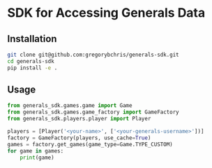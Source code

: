 # SDK for Accessing Generals Data

## Installation

```bash
git clone git@github.com:gregorybchris/generals-sdk.git
cd generals-sdk
pip install -e .
```

## Usage

```python
from generals_sdk.games.game import Game
from generals_sdk.games.game_factory import GameFactory
from generals_sdk.players.player import Player

players = [Player('<your-name>', ['<your-generals-username>'])]
factory = GameFactory(players, use_cache=True)
games = factory.get_games(game_type=Game.TYPE_CUSTOM)
for game in games:
    print(game)
```
